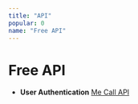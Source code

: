 ```yaml
---
title: "API"
popular: 0
name: "Free API"
---
```


# Free API

- **User Authentication** [Me Call API](https://mecallapi.com/)
